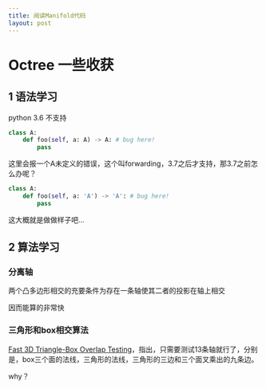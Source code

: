 ```yaml
---
title: 阅读Manifold代码
layout: post
---
```


# Octree 一些收获

## 1 语法学习

python 3.6 不支持

```python
class A:
    def foo(self, a: A) -> A: # bug here!
    	pass
```

这里会报一个A未定义的错误，这个叫forwarding，3.7之后才支持，那3.7之前怎么办呢？

``` python
class A:
    def foo(self, a: 'A') -> 'A': # bug here!
    	pass
```

这大概就是做做样子吧...

## 2 算法学习

### 分离轴

两个凸多边形相交的充要条件为存在一条轴使其二者的投影在轴上相交

因而能算的非常快

### 三角形和box相交算法

[Fast 3D Triangle-Box Overlap Testing](https://dl.acm.org/doi/10.1145/1198555.1198747 )，指出，只需要测试13条轴就行了，分别是，box三个面的法线，三角形的法线，三角形的三边和三个面叉乘出的九条边。

why？